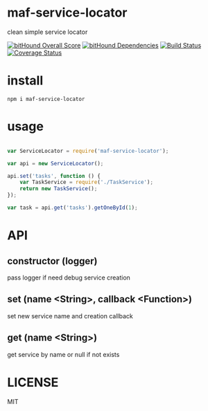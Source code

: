 # maf-service-locator

clean simple service locator

[![bitHound Overall Score](https://www.bithound.io/github/mafjs/service-locator/badges/score.svg)](https://www.bithound.io/github/mafjs/service-locator)
[![bitHound Dependencies](https://www.bithound.io/github/mafjs/service-locator/badges/dependencies.svg)](https://www.bithound.io/github/mafjs/service-locator/master/dependencies/npm)
[![Build Status](https://travis-ci.org/mafjs/service-locator.svg?branch=master)](https://travis-ci.org/mafjs/service-locator)
[![Coverage Status](https://coveralls.io/repos/github/mafjs/service-locator/badge.svg?branch=master)](https://coveralls.io/github/mafjs/service-locator?branch=master)

# install

```
npm i maf-service-locator
```

# usage

```js

var ServiceLocator = require('maf-service-locator');

var api = new ServiceLocator();

api.set('tasks', function () {
    var TaskService = require('./TaskService');
    return new TaskService();
});

var task = api.get('tasks').getOneById(1);

```

# API

## constructor (logger)

pass logger if need debug service creation

## set (name \<String>, callback \<Function>)

set new service name and creation callback

## get (name \<String>)

get service by name or null if not exists

# LICENSE

MIT
